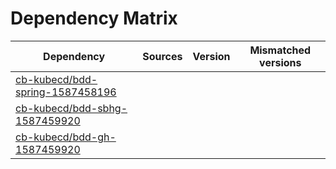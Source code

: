 # Dependency Matrix

Dependency | Sources | Version | Mismatched versions
---------- | ------- | ------- | -------------------
[cb-kubecd/bdd-spring-1587458196](https://github.com/cb-kubecd/bdd-spring-1587458196.git) |  | []() | 
[cb-kubecd/bdd-sbhg-1587459920](https://github.com/cb-kubecd/bdd-sbhg-1587459920.git) |  | []() | 
[cb-kubecd/bdd-gh-1587459920](https://github.com/cb-kubecd/bdd-gh-1587459920.git) |  | []() | 
